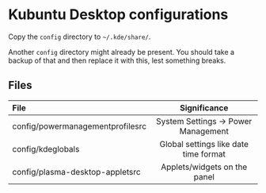 # Kubuntu Desktop configurations

Copy the `config` directory to `~/.kde/share/`.

Another `config` directory might already be present. You should take a backup of that and then replace it with this, lest something breaks.

## Files

| File                                  | Significance                             |
|:--------------------------------------|:----------------------------------------:|
| config/powermanagementprofilesrc      | System Settings -> Power Management      |
| config/kdeglobals                     | Global settings like date time format    |
| config/plasma-desktop-appletsrc       | Applets/widgets on the panel             |

